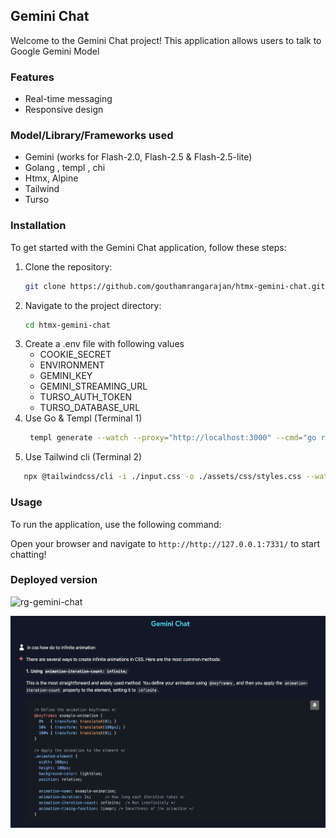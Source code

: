 ## Gemini Chat

Welcome to the Gemini Chat project! This application allows users to talk to Google Gemini Model

### Features

- Real-time messaging
- Responsive design

### Model/Library/Frameworks used

- Gemini (works for Flash-2.0, Flash-2.5 & Flash-2.5-lite)
- Golang , templ , chi
- Htmx, Alpine
- Tailwind
- Turso

### Installation

To get started with the Gemini Chat application, follow these steps:

1. Clone the repository:
   ```bash
   git clone https://github.com/gouthamrangarajan/htmx-gemini-chat.git
   ```
2. Navigate to the project directory:
   ```bash
   cd htmx-gemini-chat
   ```
3. Create a .env file with following values
   - COOKIE_SECRET
   - ENVIRONMENT
   - GEMINI_KEY
   - GEMINI_STREAMING_URL
   - TURSO_AUTH_TOKEN
   - TURSO_DATABASE_URL
4. Use Go & Templ (Terminal 1)
   ```bash
    templ generate --watch --proxy="http://localhost:3000" --cmd="go run ."
   ```
5. Use Tailwind cli (Terminal 2)

```bash
   npx @tailwindcss/cli -i ./input.css -o ./assets/css/styles.css --watch
```

### Usage

To run the application, use the following command:

Open your browser and navigate to `http://http://127.0.0.1:7331/` to start chatting!

### Deployed version

![rg-gemini-chat](https://rg-gemini-chat.up.railway.app/)

![screenshot](Gemini_Chat.png)
